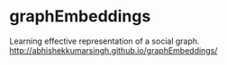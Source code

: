# graphEmbeddings
Learning effective representation of a social graph.
http://abhishekkumarsingh.github.io/graphEmbeddings/
